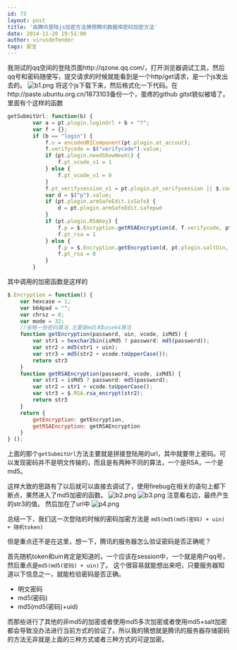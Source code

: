 ```yaml
---
id: 73
layout: post
title: '由腾讯登陆js加密方法猜想腾讯数据库密码加密方法'
date: 2014-11-20 19:51:00
author: virusdefender
tags: 安全
---
```


我测试的qq空间的登陆页面http://qzone.qq.com/，打开浏览器调试工具，然后qq号和密码随便写，提交请求的时候就能看到是一个http/get请求，是一个js发出去的。
![b1.png][1]
将这个js下载下来，然后格式化一下代码。在http://paste.ubuntu.org.cn/1873103备份一个，蛋疼的github gitst貌似被墙了。
里面有个这样的函数
```javascript
getSubmitUrl: function(b) {
        var a = pt.plogin.loginUrl + b + "?";
        var f = {};
        if (b == "login") {
            f.u = encodeURIComponent(pt.plogin.at_accout);
            f.verifycode = $("verifycode").value;
            if (pt.plogin.needShowNewVc) {
                f.pt_vcode_v1 = 1
            } else {
                f.pt_vcode_v1 = 0
            }
            f.pt_verifysession_v1 = pt.plogin.pt_verifysession || $.cookie.get("verifysession");
            var d = $("p").value;
            if (pt.plogin.armSafeEdit.isSafe) {
                d = pt.plogin.armSafeEdit.safepwd
            }
            if (pt.plogin.RSAKey) {
                f.p = $.Encryption.getRSAEncryption(d, f.verifycode, pt.plogin.armSafeEdit.isSafe);
                f.pt_rsa = 1
            } else {
                f.p = $.Encryption.getEncryption(d, pt.plogin.saltUin, f.verifycode, pt.plogin.armSafeEdit.isSafe);
                f.pt_rsa = 0
            }
        }
```
其中调用的加密函数是这样的
```javascript
$.Encryption = function() {
    var hexcase = 1;
    var b64pad = "";
    var chrsz = 8;
    var mode = 32;
    //省略一些密码算法 主要是md5和base64算法
    function getEncryption(password, uin, vcode, isMd5) {
        var str1 = hexchar2bin(isMd5 ? password: md5(password));
        var str2 = md5(str1 + uin);
        var str3 = md5(str2 + vcode.toUpperCase());
        return str3
    }
    function getRSAEncryption(password, vcode, isMd5) {
        var str1 = isMd5 ? password: md5(password);
        var str2 = str1 + vcode.toUpperCase();
        var str3 = $.RSA.rsa_encrypt(str2);
        return str3
    }
    return {
        getEncryption: getEncryption,
        getRSAEncryption: getRSAEncryption
    }
} ();
```
上面的那个`getSubmitUrl`方法主要就是拼接登陆用的url，其中就要带上密码。可以发现密码并不是明文传输的，而且是有两种不同的算法，一个是RSA，一个是md5。

这样大致的思路有了以后就可以直接去调试了，使用firebug在相关的语句上都下断点，果然进入了md5加密的函数。
![b2.png][2]
![b3.png][3]
注意看右边，最终产生的str3的值。
然后加在了url中
![p4.png][4]

总结一下，我们这一次登陆的时候的密码加密方法是
`md5(md5(md5(密码) + uin) + 随机token)`

但是重点还不是在这里，想一下，腾讯的服务器怎么验证密码是否正确呢？

首先随机token和uin肯定是知道的，一个应该在session中，一个就是用户qq号，然后重点是`md5(md5(密码) + uin)`了。
这个很容易就能想出来吧，只要服务器知道以下信息之一，就能检验密码是否正确。

 - 明文密码
 - md5(密码)
 - md5(md5(密码)+uid)

而那些进行了其他的非md5的加密或者使用md5多次加密或者使用md5+salt加密都会导致没办法进行当前方式的验证了。所以我的猜想就是腾讯的服务器存储密码的方法无非就是上面的三种方式或者三种方式的可逆加密。

  [1]: http://storage.virusdefender.net/blog/images/73/1.png
  [2]: http://storage.virusdefender.net/blog/images/73/2.png
  [3]: http://storage.virusdefender.net/blog/images/73/3.png
  [4]: http://storage.virusdefender.net/blog/images/73/4.png
